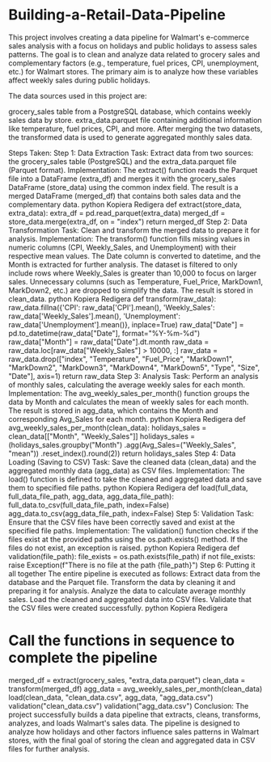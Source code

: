 # Building-a-Retail-Data-Pipeline

This project involves creating a data pipeline for Walmart's e-commerce sales analysis with a focus on holidays and public holidays to assess sales patterns. The goal is to clean and analyze data related to grocery sales and complementary factors (e.g., temperature, fuel prices, CPI, unemployment, etc.) for Walmart stores. The primary aim is to analyze how these variables affect weekly sales during public holidays.

The data sources used in this project are:

grocery_sales table from a PostgreSQL database, which contains weekly sales data by store.
extra_data.parquet file containing additional information like temperature, fuel prices, CPI, and more.
After merging the two datasets, the transformed data is used to generate aggregated monthly sales data.

Steps Taken:
Step 1: Data Extraction
Task: Extract data from two sources: the grocery_sales table (PostgreSQL) and the extra_data.parquet file (Parquet format).
Implementation:
The extract() function reads the Parquet file into a DataFrame (extra_df) and merges it with the grocery_sales DataFrame (store_data) using the common index field.
The result is a merged DataFrame (merged_df) that contains both sales data and the complementary data.
python
Kopiera
Redigera
def extract(store_data, extra_data):
    extra_df = pd.read_parquet(extra_data)
    merged_df = store_data.merge(extra_df, on = "index")
    return merged_df
Step 2: Data Transformation
Task: Clean and transform the merged data to prepare it for analysis.
Implementation:
The transform() function fills missing values in numeric columns (CPI, Weekly_Sales, and Unemployment) with their respective mean values.
The Date column is converted to datetime, and the Month is extracted for further analysis.
The dataset is filtered to only include rows where Weekly_Sales is greater than 10,000 to focus on larger sales.
Unnecessary columns (such as Temperature, Fuel_Price, MarkDown1, MarkDown2, etc.) are dropped to simplify the data.
The result is stored in clean_data.
python
Kopiera
Redigera
def transform(raw_data):
    raw_data.fillna({'CPI': raw_data['CPI'].mean(), 'Weekly_Sales': raw_data['Weekly_Sales'].mean(), 'Unemployment': raw_data['Unemployment'].mean()}, inplace=True)
    raw_data["Date"] = pd.to_datetime(raw_data["Date"], format="%Y-%m-%d")
    raw_data["Month"] = raw_data["Date"].dt.month
    raw_data = raw_data.loc[raw_data["Weekly_Sales"] > 10000, :]
    raw_data = raw_data.drop(["index", "Temperature", "Fuel_Price", "MarkDown1", "MarkDown2", "MarkDown3", "MarkDown4", "MarkDown5", "Type", "Size", "Date"], axis=1)
    return raw_data
Step 3: Analysis
Task: Perform an analysis of monthly sales, calculating the average weekly sales for each month.
Implementation:
The avg_weekly_sales_per_month() function groups the data by Month and calculates the mean of weekly sales for each month.
The result is stored in agg_data, which contains the Month and corresponding Avg_Sales for each month.
python
Kopiera
Redigera
def avg_weekly_sales_per_month(clean_data):
    holidays_sales = clean_data[["Month", "Weekly_Sales"]]
    holidays_sales = (holidays_sales.groupby("Month")
                      .agg(Avg_Sales=("Weekly_Sales", "mean"))
                      .reset_index().round(2))
    return holidays_sales
Step 4: Data Loading (Saving to CSV)
Task: Save the cleaned data (clean_data) and the aggregated monthly data (agg_data) as CSV files.
Implementation:
The load() function is defined to take the cleaned and aggregated data and save them to specified file paths.
python
Kopiera
Redigera
def load(full_data, full_data_file_path, agg_data, agg_data_file_path):
    full_data.to_csv(full_data_file_path, index=False)
    agg_data.to_csv(agg_data_file_path, index=False)
Step 5: Validation
Task: Ensure that the CSV files have been correctly saved and exist at the specified file paths.
Implementation:
The validation() function checks if the files exist at the provided paths using the os.path.exists() method.
If the files do not exist, an exception is raised.
python
Kopiera
Redigera
def validation(file_path):
    file_exists = os.path.exists(file_path)
    if not file_exists:
        raise Exception(f"There is no file at the path {file_path}")
Step 6: Putting it all together
The entire pipeline is executed as follows:
Extract data from the database and the Parquet file.
Transform the data by cleaning it and preparing it for analysis.
Analyze the data to calculate average monthly sales.
Load the cleaned and aggregated data into CSV files.
Validate that the CSV files were created successfully.
python
Kopiera
Redigera
# Call the functions in sequence to complete the pipeline
merged_df = extract(grocery_sales, "extra_data.parquet")
clean_data = transform(merged_df)
agg_data = avg_weekly_sales_per_month(clean_data)
load(clean_data, "clean_data.csv", agg_data, "agg_data.csv")
validation("clean_data.csv")
validation("agg_data.csv")
Conclusion:
The project successfully builds a data pipeline that extracts, cleans, transforms, analyzes, and loads Walmart's sales data. The pipeline is designed to analyze how holidays and other factors influence sales patterns in Walmart stores, with the final goal of storing the clean and aggregated data in CSV files for further analysis.
